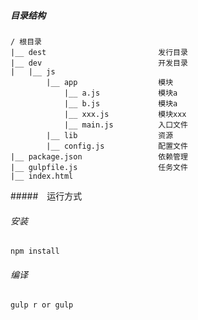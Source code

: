 ##### 目录结构

    / 根目录
    |__ dest                         发行目录
    |__ dev                          开发目录
    |   |__ js
            |__ app                  模块
                |__ a.js             模块a
                |__ b.js             模块a
                |__ xxx.js           模块xxx
                |__ main.js          入口文件 
            |__ lib                  资源
            |__ config.js            配置文件
    |__ package.json                 依赖管理
    |__ gulpfile.js                  任务文件
    |__ index.html                   
    
    
#####　运行方式

###### 安装

    npm install

###### 编译

    gulp r or gulp 


